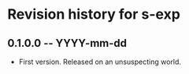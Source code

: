 # Revision history for s-exp

## 0.1.0.0 -- YYYY-mm-dd

* First version. Released on an unsuspecting world.
